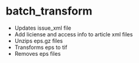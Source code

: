 # batch_transform

- Updates issue_xml file
- Add liciense and access info to article xml files
- Unzips eps.gz files
- Transforms eps to tif 
- Removes eps files

